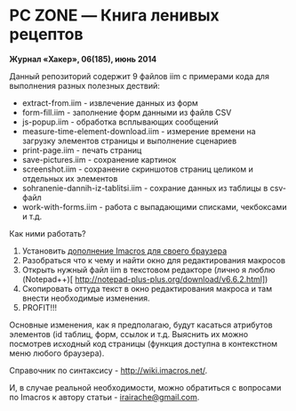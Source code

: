 # PC ZONE — Книга ленивых рецептов

**Журнал «Хакер», 06(185), июнь 2014**

Данный репозиторий содержит 9 файлов iim с примерами кода для выполнения разных полезных дествий:

* extract-from.iim - извлечение данных из форм
* form-fill.iim - заполнение форм данными из файлв CSV
* js-popup.iim - обработка всплывающих сообщений
* measure-time-element-download.iim - измерение времени на загрузку элементов страницы и выполнение сценариев
* print-page.iim - печать страниц
* save-pictures.iim - сохранение картинок
* screenshot.iim - сохранение скриншотов страниц целиком и отдельных их элементов
* sohranenie-dannih-iz-tablitsi.iim - сохрание данных из таблицы в csv-файл
* work-with-forms.iim - работа с выпадающими списками, чекбоксами и т.д.

Как ними работать?

1. Установить [дополнение Imacros для своего браузера](http://imacros.net/download)
2. Разобраться что к чему и найти окно для редактирования макросов
3. Открыть нужный файл iim в текстовом редакторе (лично я люблю (Notepad++)[ http://notepad-plus-plus.org/download/v6.6.2.html])
4. Скопировать оттуда текст в окно редактирования макроса и там внести необходимые изменения.
5. PROFIT!!!

Основные изменения, как я предполагаю, будут касаться атрибутов элементов (id таблиц, форм, ссылок и т.д. Выяснить их можно посмотрев исходный код страницы (функция доступна в контекстном меню любого браузера).

Справочник по синтаксису - http://wiki.imacros.net/.

И, в случае реальной необходимости, можно обратиться с вопросами по Imacros к автору статьи - irairache@gmail.com.
